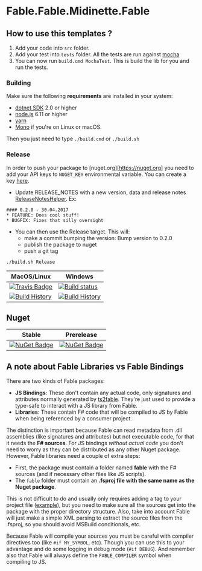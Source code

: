 # Fable.Fable.Midinette.Fable


## How to use this templates ?

1. Add your code into `src` folder.
2. Add your test into `tests` folder. All the tests are run against [mocha](https://www.npmjs.com/package/mocha)
3. You can now run `build.cmd MochaTest`. This is build the lib for you and run the tests.

### Building

Make sure the following **requirements** are installed in your system:

* [dotnet SDK](https://www.microsoft.com/net/download/core) 2.0 or higher
* [node.js](https://nodejs.org) 6.11 or higher
* [yarn](https://yarnpkg.com)
* [Mono](http://www.mono-project.com/) if you're on Linux or macOS.

Then you just need to type `./build.cmd` or `./build.sh`

### Release

In order to push your package to [nuget.org][https://nuget.org] you need to add your API keys to `NUGET_KEY` environmental variable.
You can create a key [here](https://www.nuget.org/account/ApiKeys).

- Update RELEASE_NOTES with a new version, data and release notes [ReleaseNotesHelper](http://fake.build/apidocs/fake-releasenoteshelper.html).
Ex:

```
#### 0.2.0 - 30.04.2017
* FEATURE: Does cool stuff!
* BUGFIX: Fixes that silly oversight
```


- You can then use the Release target. This will:
  - make a commit bumping the version: Bump version to 0.2.0
  - publish the package to nuget
  - push a git tag

`./build.sh Release`



MacOS/Linux | Windows
--- | ---
[![Travis Badge](https://travis-ci.org/MyGithubUsername/Fable.Midinette.Fable.svg?branch=master)](https://travis-ci.org/MyGithubUsername/Fable.Midinette.Fable) | [![Build status](https://ci.appveyor.com/api/projects/status/github/MyGithubUsername/Fable.Midinette.Fable?svg=true)](https://ci.appveyor.com/project/MyGithubUsername/Fable.Midinette.Fable)
[![Build History](https://buildstats.info/travisci/chart/MyGithubUsername/Fable.Midinette.Fable)](https://travis-ci.org/MyGithubUsername/Fable.Midinette.Fable/builds) | [![Build History](https://buildstats.info/appveyor/chart/MyGithubUsername/Fable.Midinette.Fable)](https://ci.appveyor.com/project/MyGithubUsername/Fable.Midinette.Fable)


## Nuget

Stable | Prerelease
--- | ---
[![NuGet Badge](https://buildstats.info/nuget/Fable.Midinette.Fable)](https://www.nuget.org/packages/Fable.Midinette.Fable/) | [![NuGet Badge](https://buildstats.info/nuget/Fable.Midinette.Fable?includePreReleases=true)](https://www.nuget.org/packages/Fable.Midinette.Fable/)



## A note about Fable Libraries vs Fable Bindings

There are two kinds of Fable packages:

- **JS Bindings**: These don't contain any actual code, only signatures and attributes normally generated by [ts2fable](https://www.npmjs.com/package/ts2fable). They're just used to provide a type-safe to interact with a JS library from Fable.
- **Libraries**: These contain F# code that will be compiled to JS by Fable when being referenced by a consumer project.

The distinction is important because Fable can read metadata from .dll assemblies (like signatures and attributes) but not executable code, for that it needs the **F# sources**. For JS bindings _without actual code_ you don't need to worry as they can be distributed as any other Nuget package. However, Fable libraries need a couple of extra steps:

- First, the package must contain a folder named **fable** with the F# sources (and if necessary other files like JS scripts).
- The `fable` folder must contain an **.fsproj file with the same name as the Nuget package**.

This is not difficult to do and usually only requires adding a tag to your project file ([example](https://github.com/fable-compiler/fable-react-native/blob/6a7cc0e5074b985ef94e49a631cb8285eb9950c8/src/Fable.React.Native.fsproj#L32-L34)), but you need to make sure all the sources get into the package with the proper directory structure. Also, take into account Fable will just make a simple XML parsing to extract the source files from the .fsproj, so you should avoid MSBuild conditionals, etc.

Because Fable will compile your sources you must be careful with compiler directives too (like `#if MY_SYMBOL`, etc). Though you can use this to your advantage and do some logging in debug mode (`#if DEBUG`). And remember also that Fable will always define the `FABLE_COMPILER` symbol when compiling to JS.
